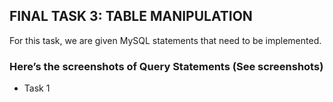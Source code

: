## FINAL TASK 3: TABLE MANIPULATION

For this task, we are given MySQL statements that need to be implemented.

### Here’s the screenshots of Query Statements (See screenshots)

- Task 1
